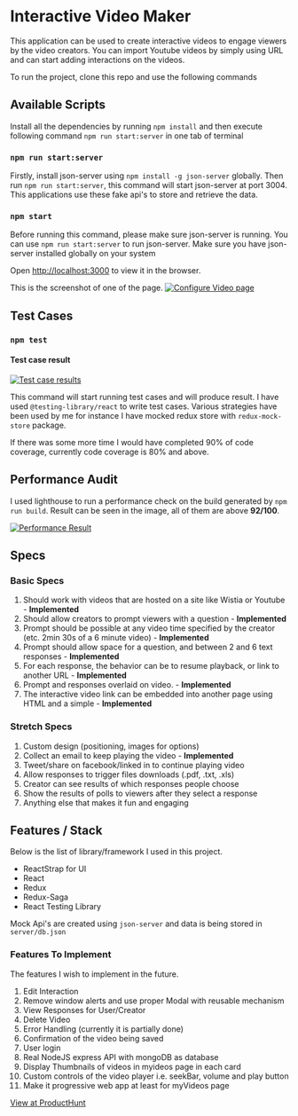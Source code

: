 # Interactive Video Maker

This application can be used to create interactive videos to engage viewers by the video creators. You can import Youtube videos by simply using URL and can start adding interactions on the videos.

To run the project, clone this repo and use the following commands

## Available Scripts

Install all the dependencies by running `npm install` and then execute following command `npm run start:server` in one tab of terminal

### `npm run start:server`

Firstly, install json-server using `npm install -g json-server` globally. Then run `npm run start:server`, this command will start json-server at port 3004. This applications use these fake api's to store and retrieve the data.

### `npm start`

Before running this command, please make sure json-server is running. You can use `npm run start:server` to run json-server. Make sure you have json-server installed globally on your system

Open [http://localhost:3000](http://localhost:3000) to view it in the browser.

This is the screenshot of one of the page.
[![Configure Video page](https://i.ibb.co/cL2J37c/Screenshot-2019-11-20-at-11-42-22-PM.png)](https://i.ibb.co/cL2J37c/Screenshot-2019-11-20-at-11-42-22-PM.png)

## Test Cases

### `npm test`

#### Test case result

[![Test case results](https://i.ibb.co/Dzw2sn5/test-cases-result.png)](https://i.ibb.co/Dzw2sn5/test-cases-result.png)

This command will start running test cases and will produce result. I have used `@testing-library/react` to write test cases. Various strategies have been used by me for instance I have mocked redux store with `redux-mock-store` package.

If there was some more time I would have completed 90% of code coverage, currently code coverage is 80% and above.

## Performance Audit

I used lighthouse to run a performance check on the build generated by `npm run build`. Result can be seen in the image, all of them are above **92/100**.

[![Performance Result](https://i.ibb.co/s2JkPsJ/Screenshot-2019-11-21-at-3-36-44-AM.png)](https://i.ibb.co/s2JkPsJ/Screenshot-2019-11-21-at-3-36-44-AM.png)

## Specs

### Basic Specs

1. Should work with videos that are hosted on a site like Wistia or Youtube - **Implemented**
2. Should allow creators to prompt viewers with a question - **Implemented**
3. Prompt should be possible at any video time specified by the creator (etc. 2min 30s of a 6 minute video) - **Implemented**
4. Prompt should allow space for a question, and between 2 and 6 text responses - **Implemented**
5. For each response, the behavior can be to resume playback, or link to another URL - **Implemented**
6. Prompt and responses overlaid on video. - **Implemented**
7. The interactive video link can be embedded into another page using HTML and a simple - **Implemented**

### Stretch Specs

1. Custom design (positioning, images for options)
2. Collect an email to keep playing the video - **Implemented**
3. Tweet/share on facebook/linked in to continue playing video
4. Allow responses to trigger files downloads (.pdf, .txt, .xls)
5. Creator can see results of which responses people choose
6. Show the results of polls to viewers after they select a response
7. Anything else that makes it fun and engaging

## Features / Stack

Below is the list of library/framework I used in this project.

- ReactStrap for UI
- React
- Redux
- Redux-Saga
- React Testing Library

Mock Api's are created using `json-server` and data is being stored in `server/db.json`

### Features To Implement

The features I wish to implement in the future.

1. Edit Interaction
2. Remove window alerts and use proper Modal with reusable mechanism
3. View Responses for User/Creator
4. Delete Video
5. Error Handling (currently it is partially done)
6. Confirmation of the video being saved
7. User login
8. Real NodeJS express API with mongoDB as database
9. Display Thumbnails of videos in myideos page in each card
10. Custom controls of the video player i.e. seekBar, volume and play button
11. Make it progressive web app at least for myVideos page

[View at ProductHunt](https://www.producthunt.com/posts/vanhackathon-interactive-video-maker-2)
